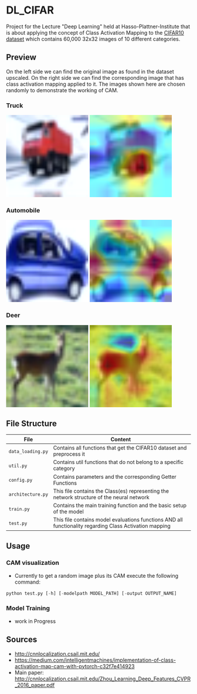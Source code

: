 # DL_CIFAR

Project for the Lecture "Deep Learning" held at Hasso-Plattner-Institute that is about applying the concept of Class Activation Mapping to the [CIFAR10 dataset](https://www.cs.toronto.edu/~kriz/cifar.html) which contains 60,000 32x32 images of 10 different categories.

## Preview
On the left side we can find the original image as found in the dataset upscaled. On the right side we can find the corresponding image that has class activation mapping applied to it. The images shown here are chosen randomly to demonstrate the working of CAM.
### Truck
![Truck Image](/images/truck.png)
![Truck CAM](/images/truck_cam.png)  
### Automobile
![Automobile Image](/images/automobile.png)
![Automobile CAM](/images/automobile_cam.png)
### Deer
![Deer Image](/images/deer.png)
![Deer CAM](/images/deer_cam.png)

## File Structure

|File|Content|
|-|-|
|<code>data_loading.py</code>|Contains all functions that get the CIFAR10 dataset and preprocess it|
|<code>util.py</code>|Contains util functions that do not belong to a specific category|
|<code>config.py</code>|Contains parameters and the corresponding Getter Functions|
|<code>architecture.py</code>|This file contains the Class(es) representing the network structure of the neural network|
|<code>train.py</code>|Contains the main training function and the basic setup of the model|
|<code>test.py</code>|This file contains model evaluations functions AND all functionality regarding Class Activation mapping|

## Usage
### CAM visualization
- Currently to get a random image plus its CAM execute the following command:
```python
python test.py [-h] [-modelpath MODEL_PATH] [-output OUTPUT_NAME]
```

### Model Training
- work in Progress

## Sources
- http://cnnlocalization.csail.mit.edu/
- https://medium.com/intelligentmachines/implementation-of-class-activation-map-cam-with-pytorch-c32f7e414923
- Main paper: http://cnnlocalization.csail.mit.edu/Zhou_Learning_Deep_Features_CVPR_2016_paper.pdf

